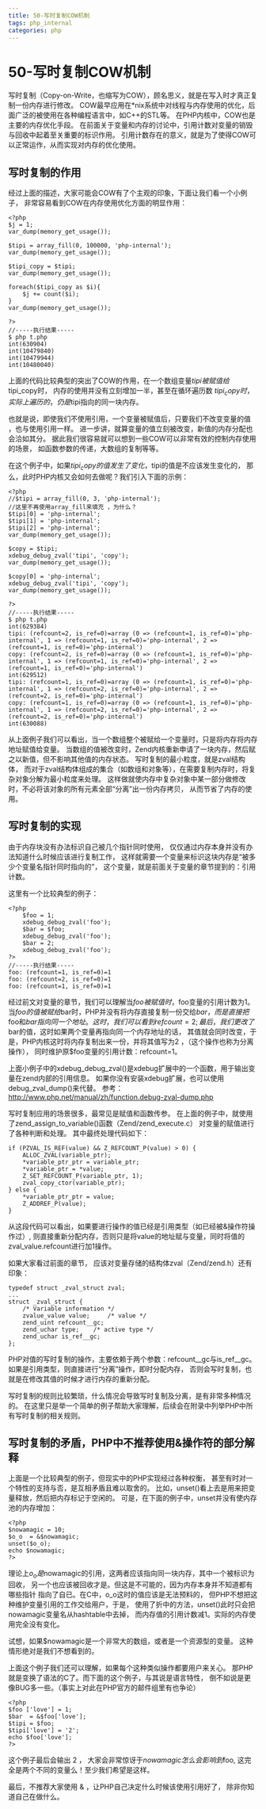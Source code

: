 ```yaml
---
title: 50-写时复制COW机制
tags: php_internal
categories: php
---
```


# 50-写时复制COW机制
写时复制（Copy-on-Write，也缩写为COW），顾名思义，就是在写入时才真正复制一份内存进行修改。 COW最早应用在*nix系统中对线程与内存使用的优化，后面广泛的被使用在各种编程语言中，如C++的STL等。 在PHP内核中，COW也是主要的内存优化手段。 在前面关于变量和内存的讨论中，引用计数对变量的销毁与回收中起着至关重要的标识作用。 引用计数存在的意义，就是为了使得COW可以正常运作，从而实现对内存的优化使用。
## 写时复制的作用

经过上面的描述，大家可能会COW有了个主观的印象，下面让我们看一个小例子， 非常容易看到COW在内存使用优化方面的明显作用：

    <?php
    $j = 1;
    var_dump(memory_get_usage());

    $tipi = array_fill(0, 100000, 'php-internal');
    var_dump(memory_get_usage());

    $tipi_copy = $tipi;
    var_dump(memory_get_usage());

    foreach($tipi_copy as $i){
        $j += count($i);
    }
    var_dump(memory_get_usage());

    ?>
    //-----执行结果-----
    $ php t.php
    int(630904)
    int(10479840)
    int(10479944)
    int(10480040)

上面的代码比较典型的突出了COW的作用，在一个数组变量$tipi被赋值给$tipi_copy时， 内存的使用并没有立刻增加一半，甚至在循环遍历数 $tipi_copy时， 实际上遍历的，仍是$tipi指向的同一块内存。

也就是说，即使我们不使用引用，一个变量被赋值后，只要我们不改变变量的值 ，也与使用引用一样。 进一步讲，就算变量的值立刻被改变，新值的内存分配也会洽如其分。 据此我们很容易就可以想到一些COW可以非常有效的控制内存使用的场景， 如函数参数的传递，大数组的复制等等。

在这个例子中，如果$tipi_copy的值发生了变化，$tipi的值是不应该发生变化的， 那么，此时PHP内核又会如何去做呢？我们引入下面的示例：

    <?php
    //$tipi = array_fill(0, 3, 'php-internal');  
    //这里不再使用array_fill来填充 ，为什么？
    $tipi[0] = 'php-internal';
    $tipi[1] = 'php-internal';
    $tipi[2] = 'php-internal';
    var_dump(memory_get_usage());

    $copy = $tipi;
    xdebug_debug_zval('tipi', 'copy');
    var_dump(memory_get_usage());

    $copy[0] = 'php-internal';
    xdebug_debug_zval('tipi', 'copy');
    var_dump(memory_get_usage());

    ?>
    //-----执行结果-----
    $ php t.php
    int(629384)
    tipi: (refcount=2, is_ref=0)=array (0 => (refcount=1, is_ref=0)='php-internal', 1 => (refcount=1, is_ref=0)='php-internal', 2 => (refcount=1, is_ref=0)='php-internal')
    copy: (refcount=2, is_ref=0)=array (0 => (refcount=1, is_ref=0)='php-internal', 1 => (refcount=1, is_ref=0)='php-internal', 2 => (refcount=1, is_ref=0)='php-internal')
    int(629512)
    tipi: (refcount=1, is_ref=0)=array (0 => (refcount=1, is_ref=0)='php-internal', 1 => (refcount=2, is_ref=0)='php-internal', 2 => (refcount=2, is_ref=0)='php-internal')
    copy: (refcount=1, is_ref=0)=array (0 => (refcount=1, is_ref=0)='php-internal', 1 => (refcount=2, is_ref=0)='php-internal', 2 => (refcount=2, is_ref=0)='php-internal')
    int(630088)

从上面例子我们可以看出，当一个数组整个被赋给一个变量时，只是将内存将内存地址赋值给变量。 当数组的值被改变时，Zend内核重新申请了一块内存，然后赋之以新值，但不影响其他值的内存状态。 写时复制的最小粒度，就是zval结构体， 而对于zval结构体组成的集合（如数组和对象等），在需要复制内存时，将复杂对象分解为最小粒度来处理。 这样做就使内存中复杂对象中某一部分做修改时，不必将该对象的所有元素全部“分离”出一份内存拷贝， 从而节省了内存的使用。
## 写时复制的实现

由于内存块没有办法标识自己被几个指针同时使用， 仅仅通过内存本身并没有办法知道什么时候应该进行复制工作， 这样就需要一个变量来标识这块内存是“被多少个变量名指针同时指向的”， 这个变量，就是前面关于变量的章节提到的：引用计数。

这里有一个比较典型的例子：

    <?php
        $foo = 1;
        xdebug_debug_zval('foo');
        $bar = $foo;
        xdebug_debug_zval('foo');
        $bar = 2;
        xdebug_debug_zval('foo');   
    ?>
    //-----执行结果-----
    foo: (refcount=1, is_ref=0)=1
    foo: (refcount=2, is_ref=0)=1
    foo: (refcount=1, is_ref=0)=1

经过前文对变量的章节，我们可以理解当$foo被赋值时，$foo变量的引用计数为1。 当$foo的值被赋给$bar时，PHP并没有将内存直接复制一份交给$bar， 而是直接把$foo和$bar指向同一个地址。这时，我们可以看到refcount=2; 最后，我们更改了$bar的值，这时如果两个变量再指向同一个内存地址的话， 其值就会同时改变，于是，PHP内核这时将内存复制出来一份，并将其值写为2 ，（这个操作也称为分离操作）， 同时维护原$foo变量的引用计数：refcount=1。

上面小例子中的xdebug_debug_zval()是xdebug扩展中的一个函数，用于输出变量在zend内部的引用信息。 如果你没有安装xdebug扩展，也可以使用debug_zval_dump()来代替。 参考：http://www.php.net/manual/zh/function.debug-zval-dump.php

写时复制应用的场景很多，最常见是赋值和函数传参。 在上面的例子中，就使用了zend_assign_to_variable()函数（Zend/zend_execute.c） 对变量的赋值进行了各种判断和处理。 其中最终处理代码如下：

    if (PZVAL_IS_REF(value) && Z_REFCOUNT_P(value) > 0) {
        ALLOC_ZVAL(variable_ptr);
        *variable_ptr_ptr = variable_ptr;
        *variable_ptr = *value;
        Z_SET_REFCOUNT_P(variable_ptr, 1);
        zval_copy_ctor(variable_ptr);
    } else {
        *variable_ptr_ptr = value;
        Z_ADDREF_P(value);
    }

从这段代码可以看出，如果要进行操作的值已经是引用类型（如已经被&操作符操作过）, 则直接重新分配内存，否则只是将value的地址赋与变量，同时将值的zval_value.refcount进行加1操作。

如果大家看过前面的章节， 应该对变量存储的结构体zval（Zend/zend.h）还有印象：

    typedef struct _zval_struct zval;
    ...
    struct _zval_struct {
        /* Variable information */
        zvalue_value value;     /* value */
        zend_uint refcount__gc;
        zend_uchar type;    /* active type */
        zend_uchar is_ref__gc;
    };

PHP对值的写时复制的操作，主要依赖于两个参数：refcount__gc与is_ref__gc。 如果是引用类型，则直接进行“分离”操作，即时分配内存， 否则会写时复制，也就是在修改其值的时候才进行内存的重新分配。

写时复制的规则比较繁琐，什么情况会导致写时复制及分离，是有非常多种情况的。 在这里只是举一个简单的例子帮助大家理解，后续会在附录中列举PHP中所有写时复制的相关规则。
## 写时复制的矛盾，PHP中不推荐使用&操作符的部分解释

上面是一个比较典型的例子，但现实中的PHP实现经过各种权衡， 甚至有时对一个特性的支持与否，是互相矛盾且难以取舍的。 比如，unset()看上去是用来把变量释放，然后把内存标记于空闲的。 可是，在下面的例子中，unset并没有使内存池的内存增加：

    <?php
    $nowamagic = 10;
    $o_o  = &$nowamagic;
    unset($o_o);
    echo $nowamagic;
    ?>

理论上$o_o是$nowamagic的引用，这两者应该指向同一块内存，其中一个被标识为回收， 另一个也应该被回收才是。但这是不可能的，因为内存本身并不知道都有哪些指针 指向了自已。在C中，o_o这时的值应该是无法预料的， 但PHP不想把这种维护变量引用的工作交给用户，于是， 使用了折中的方法，unset()此时只会把nowamagic变量名从hashtable中去掉， 而内存值的引用计数减1。实际的内存使用完全没有变化。

试想，如果$nowamagic是一个非常大的数组，或者是一个资源型的变量。 这种情形绝对是我们不想看到的。

上面这个例子我们还可以理解，如果每个这种类似操作都要用户来关心。 那PHP就是变换了语法的C了。而下面的这个例子，与其说是语言特性， 倒不如说是更像BUG多一些。（事实上对此在PHP官方的邮件组里有也争论）

    <?php
    $foo ['love'] = 1;
    $bar  = &$foo['love'];
    $tipi = $foo;
    $tipi['love'] = '2';
    echo $foo['love'];
    ?>

这个例子最后会输出 2 ， 大家会非常惊讶于$nowamagic怎么会影响到$foo, 这完全是两个不同的变量么！至少我们希望是这样。

最后，不推荐大家使用 & ，让PHP自己决定什么时候该使用引用好了， 除非你知道自己在做什么。
